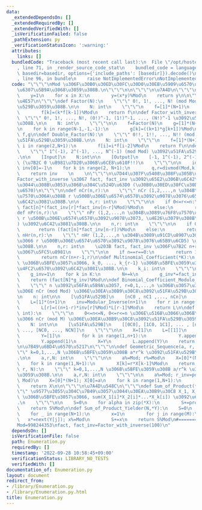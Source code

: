 ```yaml
---
data:
  _extendedDependsOn: []
  _extendedRequiredBy: []
  _extendedVerifiedWith: []
  _isVerificationFailed: false
  _pathExtension: py
  _verificationStatusIcon: ':warning:'
  attributes:
    links: []
  bundledCode: "Traceback (most recent call last):\n  File \"/opt/hostedtoolcache/Python/3.10.8/x64/lib/python3.10/site-packages/onlinejudge_verify/documentation/build.py\"\
    , line 71, in _render_source_code_stat\n    bundled_code = language.bundle(stat.path,\
    \ basedir=basedir, options={'include_paths': [basedir]}).decode()\n  File \"/opt/hostedtoolcache/Python/3.10.8/x64/lib/python3.10/site-packages/onlinejudge_verify/languages/python.py\"\
    , line 96, in bundle\n    raise NotImplementedError\nNotImplementedError\n"
  code: "\"\"\"\nMod \u306F\u30B0\u30ED\u30FC\u30D0\u30EB\u5909\u6570\u304B\u3089\u306E\
    \u6307\u5B9A\u3068\u3059\u308B.\n\"\"\"\n\n\"\"\"\n\u7A4D\n\"\"\"\ndef product_modulo(*X):\n\
    \    y=1\n    for x in X:\n        y=(x*y)%Mod\n    return y\n\n\"\"\"\n\u968E\
    \u4E57\n\"\"\"\ndef Factor(N):\n    \"\"\" 0!, 1!, ..., N! (mod Mod) \u3092\u51FA\
    \u529B\u3059\u308B.\n\n    N: int\n    \"\"\"\n    f=[1]*(N+1)\n    for k in range(1,N+1):\n\
    \        f[k]=(k*f[k-1])%Mod\n    return f\n\ndef Factor_with_inverse(N):\n  \
    \  \"\"\" 0!, 1!, ..., N!, (0!)^-1, (1!)^-1, ..., (N!)^-1 \u3092\u51FA\u529B\u3059\
    \u308B.\n\n    N: int\n    \"\"\"\n\n    f=Factor(N)\n    g=[1]*(N+1); g[-1]=pow(f[-1],Mod-2,Mod)\n\
    \n    for k in range(N-1,-1,-1):\n        g[k]=((k+1)*g[k+1])%Mod\n    return\
    \ f,g\n\ndef Double_Factor(N):\n    \"\"\" 0!!, 1!!, ..., N!! (mod Mod) \u3092\
    \u51FA\u529B\u3059\u308B.\n\n    N: int\n    \"\"\"\n    f=[1]*(N+1)\n    for\
    \ i in range(2,N+1):\n        f[i]=i*f[i-2]%Mod\n    return f\n\ndef Modular_Inverse(N):\n\
    \    \"\"\" 1^(-1), 2^(-1), ..., N^(-1) (mod Mod) \u3092\u51FA\u529B\u3059\u308B\
    .\n\n    [Input]\n    N:int\n\n    [Output]\n    [-1, 1^(-1), 2^(-1), ..., N^(-1)]\
    \ (\u7B2C 0 \u8981\u7D20\u306B\u6CE8\u610F!!)\n    \"\"\"\n\n    inv=[1]*(N+1);\
    \ inv[0]=-1\n    for k in range(2, N+1):\n        q,r=divmod(Mod,k)\n        inv[k]=(-q*inv[r])%Mod\n\
    \    return inv    \n    \n\"\"\"\n\u7D44\u307F\u5408\u308F\u305B\u306E\u6570\n\
    Factor_with_inverse \u3067 fact, fact_inv \u3092\u65E2\u306B\u6C42\u3081\u3066\
    \u3044\u308B\u3053\u3068\u304C\u524D\u63D0 (\u30B0\u30ED\u30FC\u30D0\u30EB\u5909\
    \u6570)\n\"\"\"\n\ndef nCr(n,r):\n    \"\"\" nCr (1,2,...,n \u304B\u3089\u76F8\
    \u7570\u306A\u308B r \u500B\u306E\u6574\u6570\u3092\u9078\u3076\u65B9\u6CD5) \u3092\
    \u6C42\u3081\u308B.\n\n    n,r: int\n    \"\"\"\n\n    if 0<=r<=n:\n        return\
    \ fact[n]*(fact_inv[r]*fact_inv[n-r]%Mod)%Mod\n    else:\n        return 0\n\n\
    def nPr(n,r):\n    \"\"\" nPr (1,2,...,n \u304B\u3089\u76F8\u7570\u306A\u308B\
    \ r \u500B\u306E\u6574\u6570\u3092\u9078\u3073, \u4E26\u3079\u308B\u65B9\u6CD5\
    ) \u3092\u6C42\u3081\u308B.\n\n    n,r: int\n    \"\"\"\n\n    if 0<=r<=n:\n \
    \       return (fact[n]*fact_inv[n-r])%Mod\n    else:\n        return 0\n\ndef\
    \ nHr(n,r):\n    \"\"\" nHr (1,2,...,n \u304B\u3089\u91CD\u8907\u3092\u8A31\u3057\
    \u3066 r \u500B\u306E\u6574\u6570\u3092\u9078\u3076\u65B9\u6CD5) \u3092\u6C42\u3081\
    \u308B.\n\n    n,r: int\n    \u203B fact, fact_inv \u306F\u7B2C n+r-1 \u9805\u307E\
    \u3067\u5FC5\u8981\n    \"\"\"\n\n    if n==r==0:\n        return 1\n    else:\n\
    \        return nCr(n+r-1,r)\n\ndef Multinomial_Coefficient(*K):\n    \"\"\" K=[k_0,...,k_{r-1}]\
    \ \u306B\u5BFE\u3057\u3066, k_0, ..., k_{r-1} \u306B\u5BFE\u3059\u308B\u591A\u9805\
    \u4FC2\u6570\u3092\u6C42\u3081\u308B.\n\n    k_i: int\n    \"\"\"\n\n    N=0\n\
    \    g_inv=1\n    for k in K:\n        N+=k\n        g_inv*=fact_inv[k]; g_inv%=Mod\n\
    \    return (fact[N]*g_inv)%Mod\n\ndef Binomial_Coefficient_Modulo_List(n: int):\n\
    \    \"\"\" n \u3092\u56FA\u5B9A\u3057, r=0,1,...,n \u3068\u3057\u305F\u3068\u304D\
    \u306E nCr (mod Mod) \u306E\u30EA\u30B9\u30C8\u3092\u51FA\u529B\u3059\u308B.\n\
    \n    n: int\n\n    [\u51FA\u529B]\n    [nC0 , nC1 ,..., nCn]\n    \"\"\"\n\n\
    \    L=[1]*(n+1)\n    inv=Modular_Inverse(n+1)\n    for r in range(1, n+1):\n\
    \        L[r]=((n+1-r)*inv[r]%Mod)*L[r-1]%Mod\n    return L\n\ndef Pascal_Triangle(N:\
    \ int):\n    \"\"\"\n    0<=n<=N, 0<=r<=n \u306E\u5168\u3066\u306B\u5BFE\u3057\
    \u3066 nCr (mod M) \u306E\u30EA\u30B9\u30C8\u3092\u51FA\u529B\u3059\u308B.\n\n\
    \    N: int\n\n    [\u51FA\u529B]\n    [[0C0], [1C0, 1C1], ... , [nC0, ... , nCn],\
    \ ..., [NC0, ..., NCN]]\n    \"\"\"\n\n    X=[1]\n    L=[[1]]\n    for n in range(N):\n\
    \        Y=[1]\n        for k in range(1,n+1):\n            Y.append((X[k]+X[k-1])%Mod)\n\
    \        Y.append(1)\n        X=Y\n        L.append(Y)\n    return L\n\n\"\"\"\
    \n\u7B49\u6BD4\u6570\u5217\n\"\"\"\n\ndef Geometric_Sequence(a, r, N):\n    \"\
    \"\" k=0,1,...,N \u306B\u5BFE\u3059\u308B a*r^k \u3092\u51FA\u529B\u3059\u308B\
    .\n\n    a,r,N: int\n    \"\"\"\n\n    a%=Mod; r%=Mod\n    X=[0]*(N+1); X[0]=a\n\
    \    for k in range(1,N+1):\n        X[k]=r*X[k-1]%Mod\n    return X\n\ndef Geometric_Inverse_Sequence(a,\
    \ r, N):\n    \"\"\" k=0,1,...,N \u306B\u5BFE\u3059\u308B a/r^k \u3092\u51FA\u529B\
    \u3059\u308B.\n\n    a,r,N: int\n    \"\"\"\n\n    a%=Mod; r_inv=pow(r, Mod-2,\
    \ Mod)\n    X=[0]*(N+1); X[0]=a\n    for k in range(1,N+1):\n        X[k]=r_inv*X[k-1]%Mod\n\
    \    return X\n\n\"\"\"\n\u7A4D\u548C\n\"\"\"\ndef Sum_of_Product(*X):\n    \"\
    \"\" \u9577\u3055\u304C\u7B49\u3057\u3044\u30EA\u30B9\u30C8 X_1, X_2, ..., X_k\
    \ \u306B\u5BFE\u3057\u3066, sum(X_1[i]*X_2[i]*...*X_k[i]) \u3092\u6C42\u3081\u308B\
    .\n    \"\"\"\n\n    S=0\n    for alpha in zip(*X):\n        S+=product_modulo(*alpha)\n\
    \    return S%Mod\n\ndef Sum_of_Product_Yielder(N,*Y):\n    S=0\n    M=len(Y)\n\
    \    for _ in range(N+1):\n        x=1\n        for j in range(M):\n         \
    \   x*=next(Y[j]); x%=Mod\n        S+=x\n    return S%Mod\n#==================================================\n\
    Mod=998244353\nfact, fact_inv=Factor_with_inverse(100)\n"
  dependsOn: []
  isVerificationFile: false
  path: Enumeration.py
  requiredBy: []
  timestamp: '2022-09-28 10:58:45+09:00'
  verificationStatus: LIBRARY_NO_TESTS
  verifiedWith: []
documentation_of: Enumeration.py
layout: document
redirect_from:
- /library/Enumeration.py
- /library/Enumeration.py.html
title: Enumeration.py
---
```

